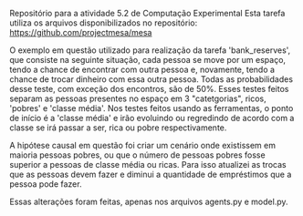 Repositório para a atividade 5.2 de Computação Experimental Esta tarefa utiliza os arquivos disponibilizados no repositório: https://github.com/projectmesa/mesa

O exemplo em questão utilizado para realização da tarefa 'bank_reserves', que consiste na seguinte situação, cada pessoa se move por um espaço, tendo a chance de encontrar com outra pessoa e, novamente, tendo a chance de trocar dinheiro com essa outra pessoa. Todas as probabilidades desse teste, com exceção dos encontros, são de 50%. Esses testes feitos separam as pessoas presentes no espaço em 3 "catetgorias", ricos, 'pobres' e 'classe média'. Nos testes feitos usando as ferramentas, o ponto de início é a 'classe média' e irão evoluindo ou regredindo de acordo com a classe se irá passar a ser, rica ou pobre respectivamente.

A hipótese causal em questão foi criar um cenário onde existissem em maioria pessoas pobres, ou que o número de pessoas pobres fosse superior a pessoas de classe média ou ricas. Para isso atualizei as trocas que as pessoas devem fazer e diminui a quantidade de empréstimos que a pessoa pode fazer.

Essas alterações foram feitas, apenas nos arquivos agents.py e model.py.
